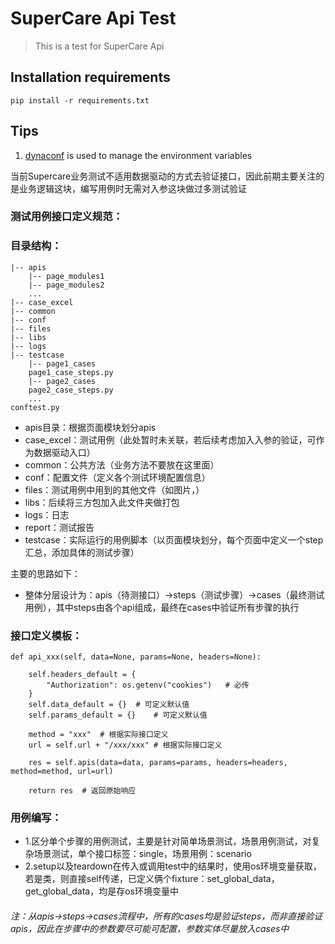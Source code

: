 # SuperCare Api Test

> This is a test for SuperCare Api

## Installation requirements

```pip install -r requirements.txt```

## Tips
1. [dynaconf](https://www.dynaconf.com) is used to manage the environment variables

当前Supercare业务测试不适用数据驱动的方式去验证接口，因此前期主要关注的是业务逻辑这块，编写用例时无需对入参这块做过多测试验证

### **测试用例接口定义规范：**

### **目录结构：**
```
|-- apis
    |-- page_modules1
    |-- page_modules2
    ...
|-- case_excel
|-- common
|-- conf
|-- files
|-- libs
|-- logs
|-- testcase
    |-- page1_cases
    page1_case_steps.py
    |-- page2_cases
    page2_case_steps.py
    ...
conftest.py
```
- apis目录：根据页面模块划分apis
- case_excel：测试用例（此处暂时未关联，若后续考虑加入入参的验证，可作为数据驱动入口）
- common：公共方法（业务方法不要放在这里面）
- conf：配置文件（定义各个测试环境配置信息）
- files：测试用例中用到的其他文件（如图片，）
- libs：后续将三方包加入此文件夹做打包
- logs：日志
- report：测试报告
- testcase：实际运行的用例脚本（以页面模块划分，每个页面中定义一个step汇总，添加具体的测试步骤）

主要的思路如下：
* 整体分层设计为：apis（待测接口）->steps（测试步骤）->cases（最终测试用例），其中steps由各个api组成，最终在cases中验证所有步骤的执行

### **接口定义模板：**

	def api_xxx(self, data=None, params=None, headers=None):

		self.headers_default = {
			"Authorization": os.getenv("cookies")	# 必传
		}
		self.data_default = {}	# 可定义默认值
		self.params_default = {}	# 可定义默认值

		method = "xxx"	# 根据实际接口定义
		url = self.url + "/xxx/xxx"	# 根据实际接口定义

		res = self.apis(data=data, params=params, headers=headers, method=method, url=url)

		return res	# 返回原始响应

### **用例编写：**
* 1.区分单个步骤的用例测试，主要是针对简单场景测试，场景用例测试，对复杂场景测试，单个接口标签：single，场景用例：scenario
* 2.setup以及teardown在传入或调用test中的结果时，使用os环境变量获取，若是类，则直接self传递，已定义俩个fixture：set_global_data，get_global_data，均是存os环境变量中

###### 注：从apis->steps->cases流程中，所有的cases均是验证steps，而非直接验证apis，因此在步骤中的参数要尽可能可配置，参数实体尽量放入cases中